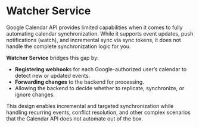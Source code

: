 # Watcher Service

Google Calendar API provides limited capabilities when it comes to fully automating calendar synchronization. While it supports event updates, push notifications (watch), and incremental sync via sync tokens, it does not handle the complete synchronization logic for you.

**Watcher Service** bridges this gap by:

- **Registering webhook**s for each Google-authorized user’s calendar to detect new or updated events.
- **Forwarding changes** to the backend for processing.
- Allowing the backend to decide whether to replicate, synchronize, or ignore changes.

This design enables incremental and targeted synchronization while handling recurring events, conflict resolution, and other complex scenarios that the Calendar API does not automate out of the box.
